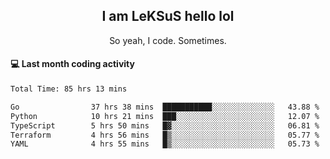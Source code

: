 <h2 align="center">I am LeKSuS hello lol</h2>
<p align="center">So yeah, I code. Sometimes.</p>

#### :computer: Last month coding activity
<!--START_SECTION:waka-->

```txt
Total Time: 85 hrs 13 mins

Go                37 hrs 38 mins  ███████████░░░░░░░░░░░░░░   43.88 %
Python            10 hrs 21 mins  ███░░░░░░░░░░░░░░░░░░░░░░   12.07 %
TypeScript        5 hrs 50 mins   █▓░░░░░░░░░░░░░░░░░░░░░░░   06.81 %
Terraform         4 hrs 56 mins   █▒░░░░░░░░░░░░░░░░░░░░░░░   05.77 %
YAML              4 hrs 55 mins   █▒░░░░░░░░░░░░░░░░░░░░░░░   05.73 %
```

<!--END_SECTION:waka-->
